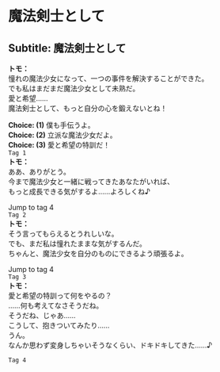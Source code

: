 # 魔法剣士として

  
## Subtitle: 魔法剣士として
  
**トモ：**  
憧れの魔法少女になって、一つの事件を解決することができた。  
でも私はまだまだ魔法少女として未熟だ。  
愛と希望……  
魔法剣士として、もっと自分の心を鍛えないとね！  
  
**Choice: (1)**  僕も手伝うよ。  
**Choice: (2)**  立派な魔法少女だよ。  
**Choice: (3)**  愛と希望の特訓だ！  
`Tag 1`  
**トモ：**  
ああ、ありがとう。  
今まで魔法少女と一緒に戦ってきたあなたがいれば、  
もっと成長できる気がするよ……よろしくね♪  
  
Jump to tag 4  
`Tag 2`  
**トモ：**  
そう言ってもらえるとうれしいな。  
でも、まだ私は憧れたままな気がするんだ。  
ちゃんと、魔法少女を自分のものにできるよう頑張るよ。  
  
Jump to tag 4  
`Tag 3`  
**トモ：**  
愛と希望の特訓って何をやるの？  
……何も考えてなさそうだね。  
そうだね、じゃあ……  
こうして、抱きついてみたり……  
うん。  
なんか思わず変身しちゃいそうなくらい、ドキドキしてきた……♪  
  
`Tag 4`  
